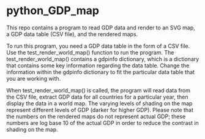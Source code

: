 # python_GDP_map
This repo contains a program to read GDP data and render to an SVG map, a GDP data table (CSV file), and the rendered maps.

To run this program, you need a GDP data table in the form of a CSV file. 
Use the test_render_world_map() function to run the program. 
The test_render_world_map() contains a gdpinfo dictionary, which is a dictionary that contains some key information regarding the data table.
Change the information within the gdpinfo dictionary to fit the particular data table that you are working with.

When test_render_world_map() is called, the program will read data from the CSV file, extract GDP data for all countries for a particular year,
then display the data in a world map. The varying levels of shading on the map represent different levels of GDP (darker for higher GDP).
Please note that the numbers on the rendered maps do not represent actual GDP; these numbers are log base 10 of the actual GDP in order to reduce the contrast in 
shading on the map.
